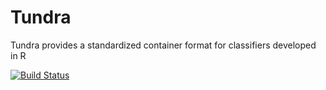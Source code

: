 Tundra
======

Tundra provides a standardized container format for classifiers developed in R

[![Build Status](https://travis-ci.org/robertzk/tundra.svg?branch=master)](https://travis-ci.org/robertzk/tundra.svg?branch=master)
